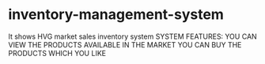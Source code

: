# inventory-management-system
It shows HVG market sales inventory system 
SYSTEM FEATURES:
YOU CAN VIEW THE PRODUCTS AVAILABLE IN THE MARKET
YOU CAN BUY THE PRODUCTS WHICH YOU LIKE
